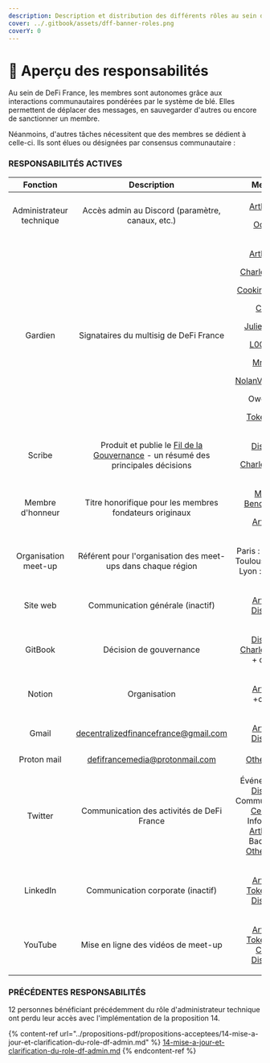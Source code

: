 ```yaml
---
description: Description et distribution des différents rôles au sein de la communauté
cover: ../.gitbook/assets/dff-banner-roles.png
coverY: 0
---
```


# 🧭 Aperçu des responsabilités

Au sein de DeFi France, les membres sont autonomes grâce aux interactions communautaires pondérées par le système de blé. Elles permettent de déplacer des messages, en sauvegarder d'autres ou encore de sanctionner un membre.

Néanmoins, d'autres tâches nécessitent que des membres se dédient à celle-ci. Ils sont élues ou désignées par consensus communautaire :&#x20;

### RESPONSABILITÉS ACTIVES

|         Fonction         |                                              Description                                             |                                                                                                                                                                                                                                                                                               Membre                                                                                                                                                                                                                                                                                               | Proposal votée                                                                                                                                                               |
| :----------------------: | :--------------------------------------------------------------------------------------------------: | :------------------------------------------------------------------------------------------------------------------------------------------------------------------------------------------------------------------------------------------------------------------------------------------------------------------------------------------------------------------------------------------------------------------------------------------------------------------------------------------------------------------------------------------------------------------------------------------------: | ---------------------------------------------------------------------------------------------------------------------------------------------------------------------------- |
| Administrateur technique |                           Accès admin au Discord (paramètre, canaux, etc.)                           |                                                                                                                                                                                                                                         <p><a href="https://twitter.com/Arthurws14">ArthurSW</a></p><p><a href="https://twitter.com/Oo_Tsun">OoTsun</a></p>                                                                                                                                                                                                                                        | [#14 - Mise à jour et clarification du rôle DF-Admin](https://docs.defi-france.org/dff/propositions/propositions-acceptees/14-mise-a-jour-et-clarification-du-role-df-admin) |
|          Gardien         |                                Signataires du multisig de DeFi France                                | <p><a href="https://twitter.com/Arthurws14">ArthurSW</a></p><p><a href="https://twitter.com/C53300">Charles53300</a></p><p><a href="https://twitter.com/CookingCryptos">CookingCryptos</a></p><p><a href="https://twitter.com/cyrille_briere">Cyrille</a></p><p><a href="https://twitter.com/julienperma">Julienperma</a></p><p><a href="https://twitter.com/L0GYKAL">L0GYKAL</a></p><p><a href="https://twitter.com/m_ratsim">Mratsim</a></p><p><a href="https://twiter.com/nolanVanmoortel">NolanVanmoortel</a></p><p>Owerache</p><p><a href="https://twitter.com/tokenBrice">TokenBrice</a></p> | [#7 - Création du multisig DFF](https://docs.defi-france.org/dff/propositions/propositions-acceptees/7-creation-du-multisig-dff)                                             |
|          Scribe          | Produit et publie le [Fil de la Gouvernance](broken-reference) - un résumé des principales décisions |                                                                                                                                                                                                                                     <p><a href="https://twitter.com/disiaque_eth/">Disiaque</a></p><p><a href="https://twitter.com/C53300">Charles53300</a></p>                                                                                                                                                                                                                                    | [#4 - Les scribes de DeFi France](https://docs.defi-france.org/dff/propositions/propositions-acceptees/4-les-scribes-de-defi-france)                                         |
|     Membre d'honneur     |                        Titre honorifique pour les membres fondateurs originaux                       |                                                                                                                                                                                                                                 <p><a href="https://twitter.com/mounibec">Mounir Benchemled</a></p><p><a href="https://twitter.com/ArthurMicoulet/">ArthurM</a></p>                                                                                                                                                                                                                                | [#14 - Mise à jour et clarification du rôle DF-Admin](https://docs.defi-france.org/dff/propositions/propositions-acceptees/14-mise-a-jour-et-clarification-du-role-df-admin) |
|   Organisation meet-up   |                     Référent pour l'organisation des meet-ups dans chaque région                     |                                                                                                                                                                                           <p>Paris : <a href="https://twitter.com/Arthurws14">ArthurSW</a><br>Toulouse : <a href="https://twitter.com/cyrille_briere">Cyrille</a><br>Lyon : <a href="https://twitter.com/disiaque_eth/">Disiaque</a></p>                                                                                                                                                                                           | [#25 - Décentralisation des meet-ups DeFi France](https://docs.defi-france.org/dff/propositions/propositions-acceptees/25-decentralisation-des-meet-ups-defi-france)         |
|         Site web         |                                   Communication générale (inactif)                                   |                                                                                                                                                                                                                                    <p><a href="https://twitter.com/ArthurMicoulet/">ArthurM</a><br><a href="https://twitter.com/disiaque_eth/">Disiaque</a></p>                                                                                                                                                                                                                                    |                                                                                                                                                                              |
|          GitBook         |                                        Décision de gouvernance                                       |                                                                                                                                                                                                                                <p><a href="https://twitter.com/disiaque_eth/">Disiaque</a><br><a href="https://twitter.com/C53300">Charles53300</a><br>+ ouvert</p>                                                                                                                                                                                                                                |                                                                                                                                                                              |
|          Notion          |                                             Organisation                                             |                                                                                                                                                                                                                                                             <p><a href="https://twitter.com/ArthurMicoulet/">ArthurM</a><br>+ouvert</p>                                                                                                                                                                                                                                                            |                                                                                                                                                                              |
|           Gmail          |                                 decentralizedfinancefrance@gmail.com                                 |                                                                                                                                                                                                                                    <p><a href="https://twitter.com/ArthurMicoulet/">ArthurM</a><br><a href="https://twitter.com/disiaque_eth/">Disiaque</a></p>                                                                                                                                                                                                                                    |                                                                                                                                                                              |
|        Proton mail       |                                    defifrancemedia@protonmail.com                                    |                                                                                                                                                                                                                                                                           [Otherbright](https://twitter.com/OtherBright)                                                                                                                                                                                                                                                                           |                                                                                                                                                                              |
|          Twitter         |                              Communication des activités de DeFi France                              |                                                                                                                                                <p>Événementiel : <a href="https://twitter.com/disiaque_eth/">Disiaque</a><br>Communautaire : <a href="https://twitter.com/cesarioo__">Cesarioo</a><br>Informatif : <a href="https://twitter.com/Arthurws14">ArthurSW</a><br>Back-up : <a href="https://twitter.com/OtherBright">Otherbright</a></p>                                                                                                                                                | [#26 - Gestion du Twitter DeFi France](https://docs.defi-france.org/dff/propositions/propositions-acceptees/26-gestion-du-twitter-defi-france)                               |
|         LinkedIn         |                                   Communication corporate (inactif)                                  |                                                                                                                                                                                                       <p><a href="https://twitter.com/ArthurMicoulet/">ArthurM</a><a href="https://twitter.com/tokenBrice"><br>TokenBrice</a><br><a href="https://twitter.com/disiaque_eth/">Disiaque</a></p>                                                                                                                                                                                                      |                                                                                                                                                                              |
|          YouTube         |                                  Mise en ligne des vidéos de meet-up                                 |                                                                                                                                                                         <p><a href="https://twitter.com/ArthurMicoulet/">ArthurM</a><a href="https://twitter.com/tokenBrice"><br>TokenBrice</a><br><a href="https://twitter.com/cyrille_briere">Cyrille</a><br><a href="https://twitter.com/disiaque_eth/">Disiaque</a></p>                                                                                                                                                                        |                                                                                                                                                                              |

### PRÉCÉDENTES RESPONSABILITÉS

12 personnes bénéficiant précédemment du rôle d'administrateur technique ont perdu leur accès avec l'implémentation de la proposition 14.

{% content-ref url="../propositions-pdf/propositions-acceptees/14-mise-a-jour-et-clarification-du-role-df-admin.md" %}
[14-mise-a-jour-et-clarification-du-role-df-admin.md](../propositions-pdf/propositions-acceptees/14-mise-a-jour-et-clarification-du-role-df-admin.md)
{% endcontent-ref %}
